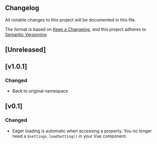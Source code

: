 ## Changelog

All notable changes to this project will be documented in this file.

The format is based on [Keep a Changelog](https://keepachangelog.com/en/1.0.0/),
and this project adheres to [Semantic Versioning](https://semver.org/spec/v2.0.0.html).

## [Unreleased]

## [v1.0.1]

### Changed
- Back to original namespace

## [v0.1]

### Changed
- Eager loading is automatic when accessing a property. You no longer need a `$settings.loadSetting()` in your Vue component.
